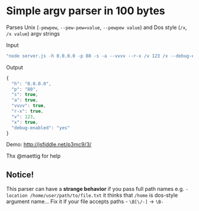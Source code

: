 Simple argv parser in 100 bytes
===============================

Parses Unix (`-pewpew`, `--pew-pew=value`, `--pewpew value`) and Dos style (`/x`, `/x value`) argv strings

Input

```javascript
"node server.js -h 0.0.0.0 -p 80 -s -a --vvvv --r-x /v 123 /x --debug-enabled=yes"
```

Output

```javascript
{
  "h": "0.0.0.0",
  "p": "80",
  "s": true,
  "a": true,
  "vvvv": true,
  "r-x": true,
  "v": 123,
  "x": true,
  "debug-enabled": "yes"
}
```

Demo: http://jsfiddle.net/p3mc9/3/

Thx @maettig for help

Notice!
----

This parser can have a **strange behavior** if you pass full path names e.g. `-location /home/user/path/to/file.txt` it thinks that `/home` is dos-style argument name... Fix it if your file accepts paths - `\B[\/-]` -> `\B-`